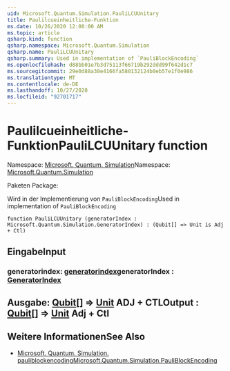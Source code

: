 ```yaml
---
uid: Microsoft.Quantum.Simulation.PauliLCUUnitary
title: Paulilcueinheitliche-Funktion
ms.date: 10/26/2020 12:00:00 AM
ms.topic: article
qsharp.kind: function
qsharp.namespace: Microsoft.Quantum.Simulation
qsharp.name: PauliLCUUnitary
qsharp.summary: Used in implementation of `PauliBlockEncoding`
ms.openlocfilehash: d88bb01e7b3d75113f66719b292ddd99f642d1c7
ms.sourcegitcommit: 29e0d88a30e4166fa580132124b0eb57e1f0e986
ms.translationtype: MT
ms.contentlocale: de-DE
ms.lasthandoff: 10/27/2020
ms.locfileid: "92701717"
---
```

# <a name="paulilcuunitary-function"></a><span data-ttu-id="cd7a2-102">Paulilcueinheitliche-Funktion</span><span class="sxs-lookup"><span data-stu-id="cd7a2-102">PauliLCUUnitary function</span></span>

<span data-ttu-id="cd7a2-103">Namespace: [Microsoft. Quantum. Simulation](xref:Microsoft.Quantum.Simulation)</span><span class="sxs-lookup"><span data-stu-id="cd7a2-103">Namespace: [Microsoft.Quantum.Simulation](xref:Microsoft.Quantum.Simulation)</span></span>

<span data-ttu-id="cd7a2-104">Paketen [](https://nuget.org/packages/)</span><span class="sxs-lookup"><span data-stu-id="cd7a2-104">Package: [](https://nuget.org/packages/)</span></span>


<span data-ttu-id="cd7a2-105">Wird in der Implementierung von `PauliBlockEncoding`</span><span class="sxs-lookup"><span data-stu-id="cd7a2-105">Used in implementation of `PauliBlockEncoding`</span></span>

```qsharp
function PauliLCUUnitary (generatorIndex : Microsoft.Quantum.Simulation.GeneratorIndex) : (Qubit[] => Unit is Adj + Ctl)
```


## <a name="input"></a><span data-ttu-id="cd7a2-106">Eingabe</span><span class="sxs-lookup"><span data-stu-id="cd7a2-106">Input</span></span>

### <a name="generatorindex--generatorindex"></a><span data-ttu-id="cd7a2-107">generatorindex: [generatorindex](xref:Microsoft.Quantum.Simulation.GeneratorIndex)</span><span class="sxs-lookup"><span data-stu-id="cd7a2-107">generatorIndex : [GeneratorIndex](xref:Microsoft.Quantum.Simulation.GeneratorIndex)</span></span>





## <a name="output--qubit--unit-adj--ctl"></a><span data-ttu-id="cd7a2-108">Ausgabe: [Qubit](xref:microsoft.quantum.lang-ref.qubit)[] => [Unit](xref:microsoft.quantum.lang-ref.unit) ADJ + CTL</span><span class="sxs-lookup"><span data-stu-id="cd7a2-108">Output : [Qubit](xref:microsoft.quantum.lang-ref.qubit)[] => [Unit](xref:microsoft.quantum.lang-ref.unit) Adj + Ctl</span></span>



## <a name="see-also"></a><span data-ttu-id="cd7a2-109">Weitere Informationen</span><span class="sxs-lookup"><span data-stu-id="cd7a2-109">See Also</span></span>

- [<span data-ttu-id="cd7a2-110">Microsoft. Quantum. Simulation. pauliblockencoding</span><span class="sxs-lookup"><span data-stu-id="cd7a2-110">Microsoft.Quantum.Simulation.PauliBlockEncoding</span></span>](xref:Microsoft.Quantum.Simulation.PauliBlockEncoding)